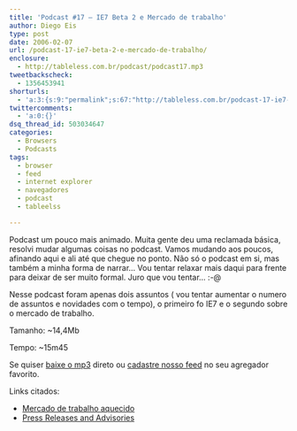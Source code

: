 ```yaml
---
title: 'Podcast #17 – IE7 Beta 2 e Mercado de trabalho'
author: Diego Eis
type: post
date: 2006-02-07
url: /podcast-17-ie7-beta-2-e-mercado-de-trabalho/
enclosure:
  - http://tableless.com.br/podcast/podcast17.mp3
tweetbackscheck:
  - 1356453941
shorturls:
  - 'a:3:{s:9:"permalink";s:67:"http://tableless.com.br/podcast-17-ie7-beta-2-e-mercado-de-trabalho";s:7:"tinyurl";s:26:"http://tinyurl.com/4xkrgnj";s:4:"isgd";s:19:"http://is.gd/kXdQ1g";}'
twittercomments:
  - 'a:0:{}'
dsq_thread_id: 503034647
categories:
  - Browsers
  - Podcasts
tags:
  - browser
  - feed
  - internet explorer
  - navegadores
  - podcast
  - tableelss

---
```

Podcast um pouco mais animado. Muita gente deu uma reclamada básica, resolvi mudar algumas coisas no podcast. Vamos mudando aos poucos, afinando aqui e ali até que chegue no ponto. Não só o podcast em si, mas também a minha forma de narrar&#8230; Vou tentar relaxar mais daqui para frente para deixar de ser muito formal. Juro que vou tentar&#8230; :-@

Nesse podcast foram apenas dois assuntos ( vou tentar aumentar o numero de assuntos e novidades com o tempo), o primeiro fo IE7 e o segundo sobre o mercado de trabalho.

Tamanho: ~14,4Mb
  
Tempo: ~15m45

Se quiser [baixe o mp3][1] direto ou [cadastre nosso feed][2] no seu agregador favorito.

Links citados:

  * [Mercado de trabalho aquecido][3]
  * [Press Releases and Advisories][4]

 [1]: http://tableless.com.br/podcast/podcast17.mp3
 [2]: http://feeds.feedburner.com/tableless/
 [3]: http://blog.elcio.com.br/mercado-de-trabalho-aquecido/
 [4]: http://www.w3.org/Press/